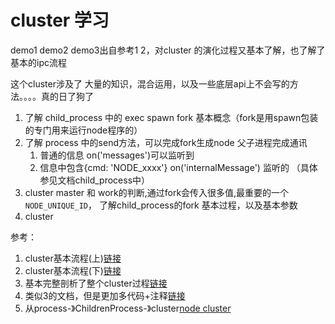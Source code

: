 # cluster 学习


demo1 demo2 demo3出自参考1 2，对cluster 的演化过程又基本了解，也了解了基本的ipc流程


这个cluster涉及了 大量的知识，混合运用，以及一些底层api上不会写的方法。。。。真的日了狗了

1. 了解 child_process 中的 exec  spawn fork 基本概念（fork是用spawn包装的专门用来运行node程序的）
2. 了解 process 中的send方法，可以完成fork生成node 父子进程完成通讯
    1. 普通的信息 on('messages')可以监听到
    2. 信息中包含{cmd: 'NODE_xxxx'} on('internalMessage') 监听的 （具体参见文档child_process中）
3. cluster master 和 work的判断,通过fork会传入很多值,最重要的一个`NODE_UNIQUE_ID`，
    了解child_process的fork 基本过程，以及基本参数
4. cluster 




参考：
1. cluster基本流程(上)[链接](http://taobaofed.org/blog/2015/11/03/nodejs-cluster/)
2. cluster基本流程(下)[链接](http://taobaofed.org/blog/2015/11/10/nodejs-cluster-2/)
3. 基本完整剖析了整个cluster过程[链接](https://cnodejs.org/topic/596ffb9b3f0ab31540ed4b91)
4. 类似3的文档，但是更加多代码+注释[链接](https://juejin.im/entry/5b0f34edf265da092406398d)
4. 从process-》ChildrenProcess-》cluster[node cluster](https://zhuanlan.zhihu.com/p/27069865)


